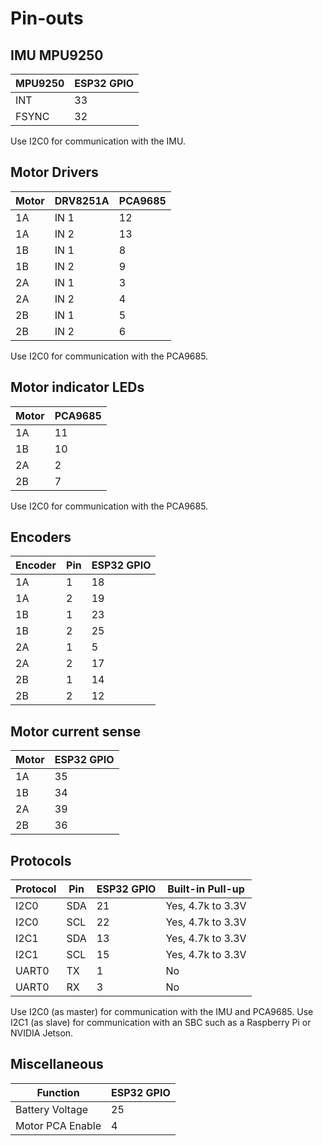# Pin-outs

## IMU MPU9250
| MPU9250 | ESP32 GPIO |
| --- | --- |
| INT | 33 |
| FSYNC | 32 |

Use I2C0 for communication with the IMU.

## Motor Drivers
| Motor | DRV8251A | PCA9685 |
| --- | --- | --- |
| 1A | IN 1 | 12 |
| 1A | IN 2 | 13 |
| 1B | IN 1 | 8 |
| 1B | IN 2 | 9 |
| 2A | IN 1 | 3 |
| 2A | IN 2 | 4 |
| 2B | IN 1 | 5 |
| 2B | IN 2 | 6 |

Use I2C0 for communication with the PCA9685.

## Motor indicator LEDs
| Motor | PCA9685 |
| --- | --- |
| 1A | 11 |
| 1B | 10 |
| 2A | 2 |
| 2B | 7 |

Use I2C0 for communication with the PCA9685.

## Encoders
| Encoder | Pin | ESP32 GPIO |
| --- | --- | --- |
| 1A | 1 | 18 |
| 1A | 2 | 19 |
| 1B | 1 | 23 |
| 1B | 2 | 25 |
| 2A | 1 | 5 |
| 2A | 2 | 17 |
| 2B | 1 | 14 |
| 2B | 2 | 12 |

## Motor current sense
| Motor | ESP32 GPIO |
| --- | --- |
| 1A | 35 |
| 1B | 34 |
| 2A | 39 |
| 2B | 36 |

## Protocols
| Protocol | Pin | ESP32 GPIO | Built-in Pull-up |
| --- | --- | --- | --- |
| I2C0 | SDA | 21 | Yes, 4.7k to 3.3V |
| I2C0 | SCL | 22 | Yes, 4.7k to 3.3V |
| I2C1 | SDA | 13 | Yes, 4.7k to 3.3V |
| I2C1 | SCL | 15 | Yes, 4.7k to 3.3V |
| UART0 | TX | 1 | No |
| UART0 | RX | 3 | No |

Use I2C0 (as master) for communication with the IMU and PCA9685. Use I2C1 (as slave) for communication with an SBC such as a Raspberry Pi or NVIDIA Jetson.

## Miscellaneous
| Function | ESP32 GPIO |
| --- | --- |
| Battery Voltage | 25 |
| Motor PCA Enable | 4 |